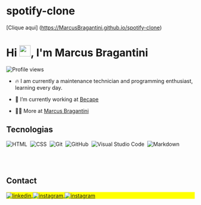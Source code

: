 # spotify-clone
[Clique aqui] (https://MarcusBragantini.github.io/spotify-clone)
<h1 align="left">Hi <img src="https://raw.githubusercontent.com/kaueMarques/kaueMarques/master/hi.gif" height="30px">, I'm Marcus Bragantini</h1>
<p align="left"> <img src="https://komarev.com/ghpvc/?username=MarcusBragantini&color=yellow" alt="Profile views" /> </p>

- 🔥 I am currently a maintenance technician and programming enthusiast, learning every day.

- 🔭 I’m currently working at [Becape](http://becape.com.br)

- 👨‍💻 More at [Marcus Bragantini](https://bragantini.com.br)

## Tecnologias
![HTML](https://img.shields.io/badge/-HTML-05122A?style=flat&logo=HTML5)&nbsp;
![CSS](https://img.shields.io/badge/-CSS-05122A?style=flat&logo=CSS3&logoColor=1572B6)&nbsp;
![Git](https://img.shields.io/badge/-Git-05122A?style=flat&logo=git)&nbsp;
![GitHub](https://img.shields.io/badge/-GitHub-05122A?style=flat&logo=github)&nbsp;
![Visual Studio Code](https://img.shields.io/badge/-Visual%20Studio%20Code-05122A?style=flat&logo=visual-studio-code&logoColor=007ACC)&nbsp;
![Markdown](https://img.shields.io/badge/-Markdown-05122A?style=flat&logo=markdown)&nbsp;

<!--

<br><br>

## 🛠 &nbsp;Tech Stack

![JavaScript](https://img.shields.io/badge/-JavaScript-05122A?style=flat&logo=javascript)&nbsp;
![Node.js](https://img.shields.io/badge/-Node.js-05122A?style=flat&logo=node.js)&nbsp;
![HTML](https://img.shields.io/badge/-HTML-05122A?style=flat&logo=HTML5)&nbsp;
![CSS](https://img.shields.io/badge/-CSS-05122A?style=flat&logo=CSS3&logoColor=1572B6)&nbsp;
![React](https://img.shields.io/badge/-React-05122A?style=flat&logo=react)&nbsp;
![Git](https://img.shields.io/badge/-Git-05122A?style=flat&logo=git)&nbsp;
![GitHub](https://img.shields.io/badge/-GitHub-05122A?style=flat&logo=github)&nbsp;
![Markdown](https://img.shields.io/badge/-Markdown-05122A?style=flat&logo=markdown)&nbsp;
![Visual Studio Code](https://img.shields.io/badge/-Visual%20Studio%20Code-05122A?style=flat&logo=visual-studio-code&logoColor=007ACC)&nbsp;
![PostgreSQL](https://img.shields.io/badge/-PostgreSQL-05122A?style=flat&logo=postgresql)&nbsp;
![SQLite](https://img.shields.io/badge/-SQLite-05122A?style=flat&logo=sqlite)&nbsp;

<br><br>

## ⚙️ &nbsp;GitHub Analytics

<p align="left">
<img width="530em" src="https://github-readme-stats.vercel.app/api?username=maykbrito&show_icons=true&theme=vision-friendly-dark" alt="maykbrito's stats"/>
<img width="530em" src="https://github-readme-stats.vercel.app/api/top-langs/?username=maykbrito&layout=compact&theme=vision-friendly-dark" alt="maykbrito's most languages"/>
</p>
-->

<br><br>

## Contact

<p align="left" style="background:yellow">
<a href="https://www.linkedin.com/in/marcus-bragantini-97320b75" target="_blank">
  <img align="center" src="https://img.shields.io/badge/-marcus.bragantini-05122A?style=flat&logo=linkedin" alt="linkedin"/>
</a>
<a href="https://www.instagram.com/marcus.bragantini" target="_blank">
 <img align="center" src="https://img.shields.io/badge/-marcus.bragantini-05122A?style=flat&logo=instagram" alt="instagram"/>
</a>
<a href="https://www.facebook.com/marcus.bragantini" target="_blank">
 <img align="center" src="https://img.shields.io/badge/-marcus.bragantini-05122A?style=flat&logo=facebook" alt="instagram"/>
</a>
</p>

